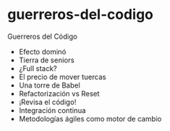 # guerreros-del-codigo
Guerreros del Código
* Efecto dominó
* Tierra de seniors
* ¿Full stack?
* El precio de mover tuercas
* Una torre de Babel
* Refactorización vs Reset
* ¡Revisa el código!
* Integración continua
* Metodologías ágiles como motor de cambio
